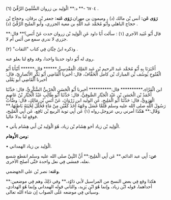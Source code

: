 ٦٧٠٤ -** د:** الْوَلِيد بن زروان السُّلَمِيّ الرَّقِّيّ (٦) .

**رَوَى عَن:** أنس بْن مالك (د) ، وميمون بن مهران.**رَوَى عَنه:** جعفر بْن برقان، وحجاج بْن حجاج الباهلي وأَبُو مُحَمَّد عَبد اللَّهِ بن معية الجزري، وأبو المليح الرَّقِّيّ (د) .

قال أَبُو عُبَيد الآجري (١) : سألت أَبَا داود عَنِ الْوَلِيد بْن زروان حدث عَنْ أَنَس؟** قال:** جزري لا ندري سمع من أَنَس أم لا.

وذكره ابنُ حِبَّان فِي كتاب "الثقات" (٢) .

روى له أَبُو داود حديثا واحدا، وقد وقع لنا بعلو عنه.

أَخْبَرَنَا بِهِ أَبُو مُحَمَّد عَبد الرحيم بْن عَبد المَلِك الْمَقْدِسِيُّ،****** قال:****** أَنْبَأَنَا أَبُو الْفُتُوحِ يُوسُف بْن المبارك بْن كامل الْخَفَّافُ، قال: أخبرنا الْقَاضِي أَبُو بَكْرٍ الأَنْصارِيّ، قال: أخبرنا الْقَاضِي أبو يَعْلَى

ابن الْفَرَّاءِ،********** قال:********** أخبرنا أَبُو الْحَسَنِ الْحَرْبِيُّ السُّكَّرِيُّ، قال: حَدَّثَنَا أَحْمَدُ بْن الْحَسَن بْن عَبْد الْجَبَّارِ الصُّوفِيُّ، قال: حَدَّثَنَا أَبُو طَالِبٍ عَبْدُ الْجَبَّارِ بْنُ عَاصِمٍ الْهَرَوِيُّ، قال: حَدَّثَنَا أَبُو الْمَلِيحِ، عَنِ الوليد ابن زَرْوَانَ، عَنْ أَنَسِ بْنِ مَالِكٍ، قال: وضَّأْتُ رَسُولَ اللَّهِ صلى الله عليه وسلم فَلَمَّا غَسَلَ وجْهَهُ أَخَذَ كَفَّيْنِ مِنْ مَاءٍ فَخَلَّلَ لِحْيَتَهُ بَاطِنَهَا،** وَقَال:** هَكَذَا أمرني ربي عزوجل.رواه (١) عَن أَبِي توبة الربيع بْن نَافِع، عَن أَبِي الْمَلِيح، فوقع لنا بدلا عاليا.

• الْوَلِيد بْن زياد أخو هِشَام بْن زياد، هُوَ الْوَلِيد بْن أَبي هِشَام يأتي.

**ومن الأَوهام:**

• الْوَلِيد بن زياد الهمداني.

**عن:** أَبِي عبد الدائم،** عَن أَبِي الْمَلِيح:** أَنَّ النَّبِيَّ صلى الله عليه وسلم انقطع شسع نعله، فمشى فِي نعل واحدة حَتَّى أصلح الأخرى.

**وعَنه:** نصر بْن علي الجهضمي.

هكذا وقع فِي بعض النسخ من المراسيل لأبي دَاوُد،** وفي ذَلِكَ وهم فِي موضعين:** أحداهما، قوله ابْن زياد، وإنما هُوَ ابْن يَزِيد، والثاني قوله الهمداني وإنما هُوَ الهدادي، وسيأتي فِي موضعه عَلَى الصواب إن شاء الله تعالى.